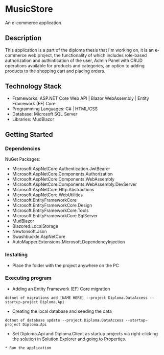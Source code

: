 # MusicStore
An e-commerce application.

## Description

This application is a part of the diploma thesis that I'm working on, it is an e-commerce web project, the functionality of which includes role-based authorization and authintication of the user, Admin Panel with CRUD operations available for products and categories, an option to adding products to the shopping cart and placing orders. 

## Technology Stack
* Frameworks: ASP.NET Core Web API | Blazor WebAssembly | Entity Framework (EF) Core
* Programming Languages: C# | HTML/CSS
* Database: Microsoft SQL Server
* Libraries: MudBlazor

## Getting Started

### Dependencies
NuGet Packages:
* Microsoft.AspNetCore.Authentication.JwtBearer
* Microsoft.AspNetCore.Components.Authorization
* Microsoft.AspNetCore.Components.WebAssembly
* Microsoft.AspNetCore.Components.WebAssembly.DevServer
* Microsoft.AspNetCore.Http.Abstractions
* Microsoft.AspNetCore.WebUtilities
* Microsoft.EntityFrameworkCore
* Microsoft.EntityFrameworkCore.Design
* Microsoft.EntityFrameworkCore.Tools
* Microsoft.EntityFrameworkCore.SqlServer
* MudBlazor
* Blazored.LocalStorage
* Newtonsoft.Json
* Swashbuckle.AspNetCore
* AutoMapper.Extensions.Microsoft.DependencyInjection

### Installing

* Place the folder with the project anywhere on the PC

### Executing program

* Adding an Entity Framework (EF) Core migration 
```
dotnet ef migrations add [NAME HERE] --project Diploma.DataAccess --startup-project Diploma.Api
```
* Creating the local database and seeding the data
```
dotnet ef database update --project Diploma.DataAccess --startup-project Diploma.Api
```
* Set Diploma.Api and Diploma.Client as startup projects via right-clicking the solution in Solution Explorer and going to Properties. 
```
* Run the application 
